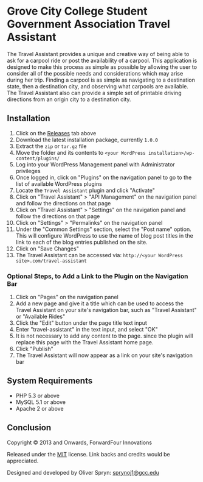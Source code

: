 Grove City College Student Government Association Travel Assistant
===

The Travel Assistant provides a unique and creative way of being able to ask for a carpool ride or post the availability of a carpool. This application is designed to make this process as simple as possible by allowing the user to consider all of the possible needs and considerations which may arise during her trip. Finding a carpool is as simple as navigating to a destination state, then a destination city, and observing what carpools are available. The Travel Assistant also can provide a simple set of printable driving directions from an origin city to a destination city.

Installation
---

1. Click on the [Releases][1] tab above
2. Download the latest installation package, currently `1.0.0`
3. Extract the `zip` or `tar.gz` file
4. Move the folder and its contents to `<your WordPress installation>/wp-content/plugins/`
5. Log into your WordPress Management panel with Administrator privileges
6. Once logged in, click on "Plugins" on the navigation panel to go to the list of available WordPress plugins
7. Locate the `Travel Assistant` plugin and click "Activate"
8. Click on "Travel Assistant" > "API Management" on the navigation panel and follow the directions on that page
9. Click on "Travel Assistant" > "Settings" on the navigation panel and follow the directions on that page
10. Click on "Settings" > "Permalinks" on the navigation panel
11. Under the "Common Settings" section, select the "Post name" option. This will configure WordPress to use the name of blog post titles in the link to each of the blog entries published on the site.
12. Click on "Save Changes"
13. The Travel Assistant can be accessed via: `http://<your WordPress site>.com/travel-assistant`

### Optional Steps, to Add a Link to the Plugin on the Navigation Bar

1. Click on "Pages" on the navigation panel
2. Add a new page and give it a title which can be used to access the Travel Assistant on your site's navigation bar, such as "Travel Assistant" or "Available Rides"
3. Click the "Edit" button under the page title text input
4. Enter "travel-assistant" in the text input, and select "OK"
5. It is not necessary to add any content to the page. since the plugin will replace this page with the Travel Assistant home page.
6. Click "Publish"
7. The Travel Assistant will now appear as a link on your site's navigation bar

System Requirements
---

* PHP 5.3 or above
* MySQL 5.1 or above
* Apache 2 or above

Conclusion
---

Copyright &copy; 2013 and Onwards, ForwardFour Innovations

Released under the [MIT][2] license. Link backs and credits would be appreciated.

Designed and developed by Oliver Spryn: sprynoj1@gcc.edu


[1]: https://github.com/ffiadmin/travel-assistant/releases
[2]: http://opensource.org/licenses/MIT
